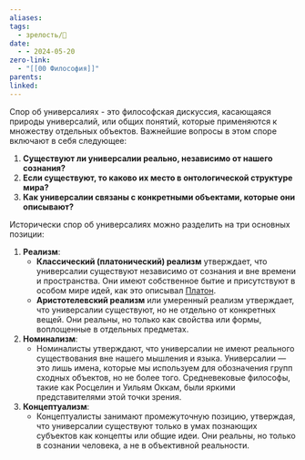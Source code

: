 ```yaml
---
aliases: 
tags:
  - зрелость/🌱
date:
  - - 2024-05-20
zero-link:
  - "[[00 Философия]]"
parents: 
linked:
---
```

Спор об универсалиях - это философская дискуссия, касающаяся природы универсалий, или общих понятий, которые применяются к множеству отдельных объектов. Важнейшие вопросы в этом споре включают в себя следующее:
1. **Существуют ли универсалии реально, независимо от нашего сознания?**
2. **Если существуют, то каково их место в онтологической структуре мира?**
3. **Как универсалии связаны с конкретными объектами, которые они описывают?**

Исторически спор об универсалиях можно разделить на три основных позиции:

1. **Реализм**:
   - **Классический (платонический) реализм** утверждает, что универсалии существуют независимо от сознания и вне времени и пространства. Они имеют собственное бытие и присутствуют в особом мире идей, как это описывал [Платон](Платон.md).
   - **Аристотелевский реализм** или умеренный реализм утверждает, что универсалии существуют, но не отдельно от конкретных вещей. Они реальны, но только как свойства или формы, воплощенные в отдельных предметах.
2. **Номинализм**:
   - Номиналисты утверждают, что универсалии не имеют реального существования вне нашего мышления и языка. Универсалии — это лишь имена, которые мы используем для обозначения групп сходных объектов, но не более того. Средневековые философы, такие как Росцелин и Уильям Оккам, были яркими представителями этой точки зрения.
3. **Концептуализм**:
   - Концептуалисты занимают промежуточную позицию, утверждая, что универсалии существуют только в умах познающих субъектов как концепты или общие идеи. Они реальны, но только в сознании человека, а не в объективной реальности.  